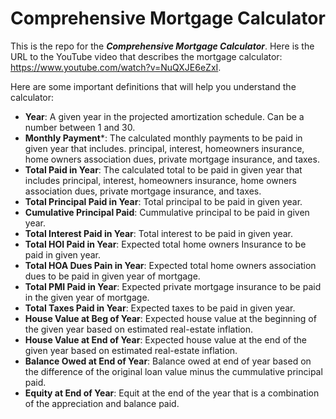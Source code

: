# Comprehensive Mortgage Calculator

This is the repo for the ***Comprehensive Mortgage Calculator***. Here is the URL to the YouTube video that describes the mortgage calculator:  https://www.youtube.com/watch?v=NuQXJE6eZxI.

Here are some important definitions that will help you understand the calculator:

- **Year**: A given year in the projected amortization schedule. Can be a number between 1 and 30. 
- **Monthly Payment***: The calculated monthly payments to be paid in given year that includes. principal, interest, homeowners insurance, home owners association dues, private mortgage insurance, and taxes.
- **Total Paid in Year**:  The calculated total to be paid in given year that includes principal, interest, homeowners insurance, home owners association dues, private mortgage insurance, and taxes.
- **Total Principal Paid in Year**:  Total principal to be paid in given year.
- **Cumulative Principal Paid**:  Cummulative principal to be paid in given year.
- **Total Interest Paid in Year**:  Total interest to be paid in given year.
- **Total HOI Paid in Year**:  Expected total home owners Insurance to be paid in given year.
- **Total HOA Dues Pain in Year**:  Expected total home owners association dues to be paid in given year of mortgage.
- **Total PMI Paid in Year**:  Expected private mortgage insurance to be paid in the given year of mortgage.
- **Total Taxes Paid in Year**:  Expected taxes to be paid in given year.
- **House Value at Beg of Year**:  Expected house value at the beginning of the given year based on estimated real-estate inflation.
- **House Value at End of Year**:  Expected house value at the end of the given year based on estimated real-estate inflation.
- **Balance Owed at End of Year**:  Balance owed at end of year based on the difference of the original loan value minus the cummulative principal paid.
- **Equity at End of Year**:  Equit at the end of the year that is a combination of the appreciation and balance paid.
